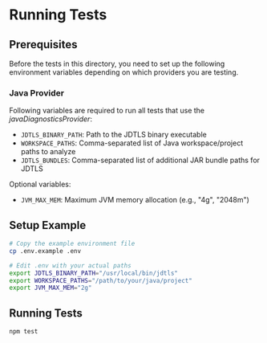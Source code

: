 # Running Tests

## Prerequisites

Before the tests in this directory, you need to set up the following environment variables depending on which providers you are testing.

### Java Provider

Following variables are required to run all tests that use the _javaDiagnosticsProvider_:

- `JDTLS_BINARY_PATH`: Path to the JDTLS binary executable
- `WORKSPACE_PATHS`: Comma-separated list of Java workspace/project paths to analyze
- `JDTLS_BUNDLES`: Comma-separated list of additional JAR bundle paths for JDTLS

Optional variables:

- `JVM_MAX_MEM`: Maximum JVM memory allocation (e.g., "4g", "2048m")

## Setup Example

```bash
# Copy the example environment file
cp .env.example .env

# Edit .env with your actual paths
export JDTLS_BINARY_PATH="/usr/local/bin/jdtls"
export WORKSPACE_PATHS="/path/to/your/java/project"
export JVM_MAX_MEM="2g"
```

## Running Tests

```bash
npm test
```